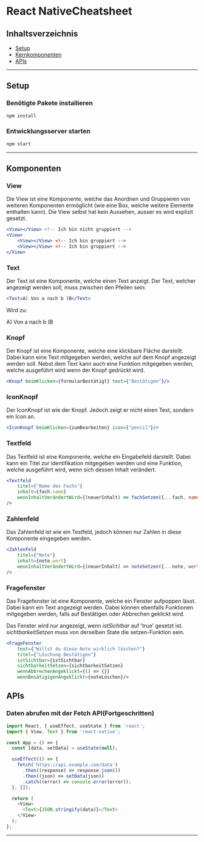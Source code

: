 # React NativeCheatsheet

## Inhaltsverzeichnis

- [Setup](#setup)
- [Kernkomponenten](#komponenten)
- [APIs](#apis)

---

## Setup

### Benötigte Pakete installieren

```bash
npm install
```

### Entwicklungsserver starten

```bash
npm start
```

---

## Komponenten

### View

Die View ist eine Komponente, welche das Anordnen und Gruppieren von weiteren Komponenten ermöglicht (wie eine Box,
welche weitere Elemente enthalten kann).
Die View selbst hat kein Aussehen, ausser es wird explizit gesetzt.

```jsx 
<View></View> <!-- Ich bin nicht gruppiert -->
<View>
    <View></View> <!-- Ich bin gruppiert -->
    <View></View> <!-- Ich bin gruppiert -->
</View>
```

### Text

Der Text ist eine Komponente, welche einen Text anzeigt. Der Text, welcher angezeigt werden soll, muss zwischen den
Pfeilen sein:

```jsx
<Text>A) Von a nach b (B</Text>
```

Wird zu:

A) Von a nach b (B

### Knopf

Der Knopf ist eine Komponente, welche eine klickbare Fläche darstellt. Dabei kann eine Text mitgegeben werden, welche
auf dem Knopf angezeigt werden soll. Nebst dem Text kann auch eine Funktion mitgegeben werden, welche ausgeführt wird
wenn der Knopf gedrückt wird.

```jsx
<Knopf beimKlicken={formularBestätigt} text={"Bestätigen"}/>
```

### IconKnopf

Der IconKnopf ist wie der Knopf. Jedoch zeigt er nicht einen Text, sondern ein Icon an.

```jsx
<IconKnopf beimKlicken={zumBearbeiten} icon={"pencil"}/>
```

### Textfeld

Das Textfeld ist eine Komponente, welche ein Eingabefeld darstellt. Dabei kann ein Titel zur identifikation mitgegeben
werden und eine Funktion, welche ausgeführt wird, wenn sich dessen Inhalt verändert.

```jsx
<Textfeld
    titel={"Name des Fachs"}
    inhalt={fach.name}
    wennInhaltVerändertWird={(neuerInhalt) => fachSetzen({...fach, name: neuerInhalt})}
/>
```

### Zahlenfeld

Das Zahlenfeld ist wie ein Testfeld, jedoch können nur Zahlen in diese Komponente eingegeben werden.

```jsx
<Zahlenfeld
    titel={"Note"}
    inhalt={note.wert}
    wennInhaltVerändertWird={(neuerInhalt) => noteSetzen({...note, wert: neuerInhalt})}
/>
```

### Fragefenster

Das Fragefenster ist eine Komponente, welche ein Fenster aufpoppen lässt. Dabei kann ein Text angezeigt werden.
Dabei können ebenfalls Funktionen mitgegeben werden, falls auf Bestätigen oder Abbrechen geklickt wird.

Das Fenster wird nur angezeigt, wenn _istSichtbar_ auf 'true' gesetzt ist. _sichtbarkeitSetzen_ muss von derselben State
die setzen-Funktion sein.

```jsx
<FrageFenster
    text={"Willst du diese Note wirklich löschen?"}
    titel={"Löschung Bestätigen"}
    istSichtbar={istSichtbar}
    sichtbarkeitSetzen={sichtbarkeitSetzen}
    wennAbbrechenAngeklickt={() => {}}
    wennBesätigigenAngeklickt={noteLöschen}/>
```

## APIs

### Daten abrufen mit der Fetch API(Fortgeschritten)

```javascript
import React, { useEffect, useState } from 'react';
import { View, Text } from 'react-native';

const App = () => {
  const [data, setData] = useState(null);

  useEffect(() => {
    fetch('https://api.example.com/data')
      .then((response) => response.json())
      .then((json) => setData(json))
      .catch((error) => console.error(error));
  }, []);

  return (
    <View>
      <Text>{JSON.stringify(data)}</Text>
    </View>
  );
};
```

---
